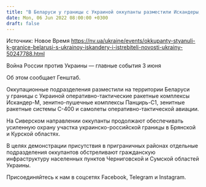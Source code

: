 ```yaml
---
title: "В Беларуси у границы с Украиной оккупанты разместили Искандеры, ЗРК С-400 и истребители — Генштаб"
date: Mon, 06 Jun 2022 08:00:00 +0300
draft: false
---
```

Источник: Новое Время https://nv.ua/ukraine/events/okkupanty-styanuli-k-granice-belarusi-s-ukrainoy-iskandery-i-istrebiteli-novosti-ukrainy-50247788.html


Война России против Украины — главные события 3 июня

Об этом сообщает Генштаб.

Оккупационные подразделения разместили на территории Беларуси у границы с Украиной оперативно-тактические ракетные комплексы Искандер-М, зенитно-пушечные комплексы Панцирь-С1, зенитные ракетные системы С-400 и самолеты оперативно-тактической авиации.

На Сиверском направлении оккупанты продолжают обеспечивать усиленную охрану участка украинско-российской границы в Брянской и Курской областях.

В целях демонстрации присутствия в приграничных районах отдельные подразделения оккупантов обстреливают гражданскую инфраструктуру населенных пунктов Черниговской и Сумской областей Украины.

Присоединяйтесь к нам в соцсетях Facebook, Telegram и Instagram.
